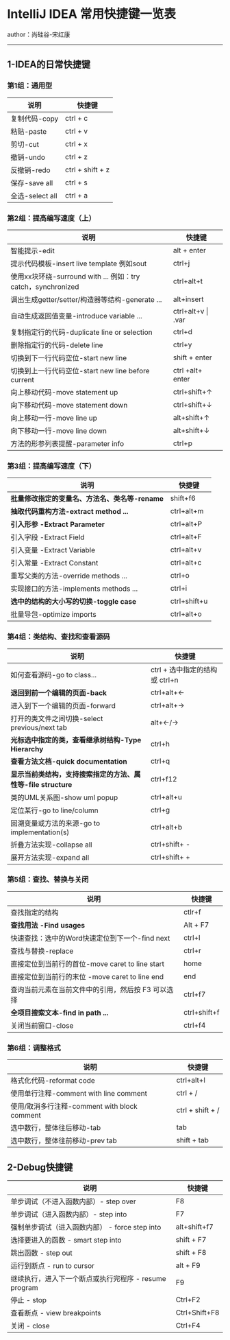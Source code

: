 # IntelliJ IDEA 常用快捷键一览表

author：尚硅谷-宋红康

***

## 1-IDEA的日常快捷键

### 第1组：通用型

| 说明            | 快捷键           |
| --------------- | ---------------- |
| 复制代码-copy   | ctrl + c         |
| 粘贴-paste      | ctrl + v         |
| 剪切-cut        | ctrl + x         |
| 撤销-undo       | ctrl + z         |
| 反撤销-redo     | ctrl + shift + z |
| 保存-save all   | ctrl + s         |
| 全选-select all | ctrl + a         |

### 第2组：提高编写速度（上）

| 说明                                                         | 快捷键             |
| ------------------------------------------------------------ | ------------------ |
| 智能提示-edit                                                | alt + enter        |
| 提示代码模板-insert live template   例如sout                 | ctrl+j             |
| 使用xx块环绕-surround with ...   例如：try catch，synchronized | ctrl+alt+t         |
| 调出生成getter/setter/构造器等结构-generate ...              | alt+insert         |
| 自动生成返回值变量-introduce variable ...                    | ctrl+alt+v \| .var |
| 复制指定行的代码-duplicate line or selection                 | ctrl+d             |
| 删除指定行的代码-delete line                                 | ctrl+y             |
| 切换到下一行代码空位-start new line                          | shift + enter      |
| 切换到上一行代码空位-start new line before current           | ctrl +alt+ enter   |
| 向上移动代码-move statement up                               | ctrl+shift+↑       |
| 向下移动代码-move statement down                             | ctrl+shift+↓       |
| 向上移动一行-move line up                                    | alt+shift+↑        |
| 向下移动一行-move line down                                  | alt+shift+↓        |
| 方法的形参列表提醒-parameter info                            | ctrl+p             |

### 第3组：提高编写速度（下）

| 说明                                            | 快捷键       |
| ----------------------------------------------- | ------------ |
| **批量修改指定的变量名、方法名、类名等-rename** | shift+f6     |
| **抽取代码重构方法-extract method ...**         | ctrl+alt+m   |
| **引入形参 -Extract Parameter**                 | ctrl+alt+P   |
| 引入字段 -Extract Field                         | ctrl+alt+F   |
| 引入变量 -Extract Variable                      | ctrl+alt+v   |
| 引入常量 -Extract Constant                      | ctrl+alt+c   |
| 重写父类的方法-override methods ...             | ctrl+o       |
| 实现接口的方法-implements methods ...           | ctrl+i       |
| **选中的结构的大小写的切换-toggle case**        | ctrl+shift+u |
| 批量导包-optimize imports                       | ctrl+alt+o   |

### 第4组：类结构、查找和查看源码

| 说明                                                         | 快捷键                          |
| ------------------------------------------------------------ | ------------------------------- |
| 如何查看源码-go to class...                                  | ctrl + 选中指定的结构 或 ctrl+n |
| **退回到前一个编辑的页面-back**                              | ctrl+alt+←                      |
| 进入到下一个编辑的页面-forward                               | ctrl+alt+→                      |
| 打开的类文件之间切换-select previous/next tab                | alt+←/→                         |
| **光标选中指定的类，查看继承树结构-Type Hierarchy**          | ctrl+h                          |
| **查看方法文档-quick documentation**                         | ctrl+q                          |
| **显示当前类结构，支持搜索指定的方法、属性等-file structure** | ctrl+f12                        |
| 类的UML关系图-show uml popup                                 | ctrl+alt+u                      |
| 定位某行-go to line/column                                   | ctrl+g                          |
| 回溯变量或方法的来源-go to implementation(s)                 | ctrl+alt+b                      |
| 折叠方法实现-collapse all                                    | ctrl+shift+ -                   |
| 展开方法实现-expand all                                      | ctrl+shift+ +                   |

### 第5组：查找、替换与关闭

| 说明                                               | 快捷键       |
| -------------------------------------------------- | ------------ |
| 查找指定的结构                                     | ctlr+f       |
| **查找用法 -Find usages**                          | Alt + F7     |
| 快速查找：选中的Word快速定位到下一个-find next     | ctrl+l       |
| 查找与替换-replace                                 | ctrl+r       |
| 直接定位到当前行的首位-move caret to line start    | home         |
| 直接定位到当前行的末位 -move caret to line end     | end          |
| 查询当前元素在当前文件中的引用，然后按 F3 可以选择 | ctrl+f7      |
| **全项目搜索文本-find in path ...**                | ctrl+shift+f |
| 关闭当前窗口-close                                 | ctrl+f4      |

### 第6组：调整格式

| 说明                                         | 快捷键           |
| -------------------------------------------- | ---------------- |
| 格式化代码-reformat code                     | ctrl+alt+l       |
| 使用单行注释-comment with line comment       | ctrl + /         |
| 使用/取消多行注释-comment with block comment | ctrl + shift + / |
| 选中数行，整体往后移动-tab                   | tab              |
| 选中数行，整体往前移动-prev tab              | shift + tab      |

## 2-Debug快捷键

| 说明                                                  | 快捷键        |
| ----------------------------------------------------- | ------------- |
| 单步调试（不进入函数内部）- step over                 | F8            |
| 单步调试（进入函数内部）- step into                   | F7            |
| 强制单步调试（进入函数内部） - force step into        | alt+shift+f7  |
| 选择要进入的函数 - smart step into                    | shift + F7    |
| 跳出函数 - step out                                   | shift + F8    |
| 运行到断点 - run to cursor                            | alt + F9      |
| 继续执行，进入下一个断点或执行完程序 - resume program | F9            |
| 停止 - stop                                           | Ctrl+F2       |
| 查看断点 - view breakpoints                           | Ctrl+Shift+F8 |
| 关闭 - close                                          | Ctrl+F4       |

